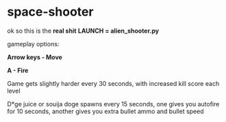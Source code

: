 # space-shooter
ok so this is the **real shit**
**LAUNCH = alien_shooter.py**

gameplay options:

**Arrow keys - Move**

**A - Fire**

Game gets slightly harder every 30 seconds, with increased kill score each level


D*ge juice or souija doge spawns every 15 seconds, one gives you autofire for 10 seconds, another gives you extra bullet ammo and bullet speed

